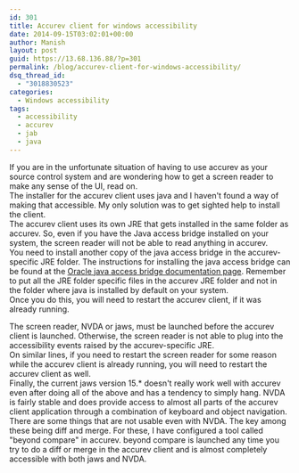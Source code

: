 ```yaml
---
id: 301
title: Accurev client for windows accessibility
date: 2014-09-15T03:02:01+00:00
author: Manish
layout: post
guid: https://13.68.136.88/?p=301
permalink: /blog/accurev-client-for-windows-accessibility/
dsq_thread_id:
  - "3018830523"
categories:
  - Windows accessibility
tags:
  - accessibility
  - accurev
  - jab
  - java
---
```

If you are in the unfortunate situation of having to use accurev as your source control system and are wondering how to get a screen reader to make any sense of the UI, read on.  
   The installer for the accurev client uses java and I haven't found a way of making that accessible. My only solution was to get sighted help to install the client.  
    The accurev client uses its own JRE that gets installed in the same folder as accurev. So, even if you have the Java access bridge installed on your system, the screen reader will not be able to read anything in accurev.  
        You need to install another copy of the java access bridge in the accurev-specific JRE folder. The instructions for installing the java access bridge can be found at the [Oracle java access bridge documentation page](http://docs.oracle.com/javase/accessbridge/2.0.2/setup.htm).  Remember to put all the JRE folder specific files in the accurev JRE folder and not in the folder where java is installed by default on your system.  
        Once you do this, you will need to restart the accurev client, if it was already running.  
        
The screen reader, NVDA or jaws, must be launched before the accurev client is launched. Otherwise, the screen reader is not able to plug into the accessibility events raised by the accurev-specific JRE.  
On similar lines, if you need to restart the screen reader for some reason while the accurev client is already running, you will need to restart the accurev client as well.  
    Finally, the current jaws version 15.* doesn't really work well with accurev even after doing all of the above and has a tendency to simply hang. 
    NVDA is fairly stable and does provide access to almost all parts of the accurev client application through a combination of keyboard and object navigation. 
    There are some things that are not usable even with NVDA. The key among these being diff and merge. For these, I have configured a tool called "beyond compare" in accurev. beyond compare is launched any time you try to do a diff or merge in the accurev client and is almost completely accessible with both jaws and NVDA.